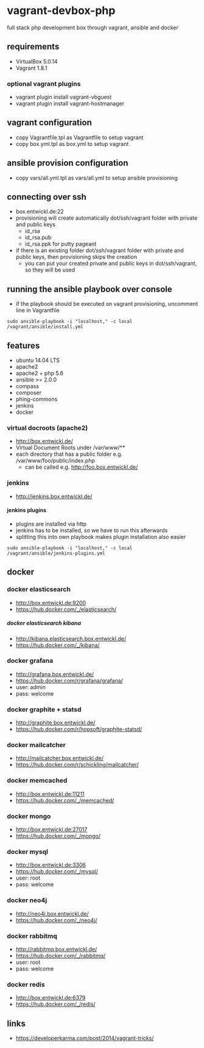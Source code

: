 # vagrant-devbox-php

full stack php development box through vagrant, ansible and docker

## requirements

* VirtualBox 5.0.14
* Vagrant 1.8.1

### optional vagrant plugins

* vagrant plugin install vagrant-vbguest
* vagrant plugin install vagrant-hostmanager

## vagrant configuration

* copy Vagrantfile.tpl as Vagrantfile to setup vagrant
* copy box.yml.tpl as box.yml to setup vagrant

## ansible provision configuration

* copy vars/all.yml.tpl as vars/all.yml to setup ansible provisioning

## connecting over ssh

* box.entwickl.de:22
* provisioning will create automatically dot/ssh/vagrant folder with private and public keys
  * id_rsa
  * id_rsa.pub
  * id_rsa.ppk for putty pageant
* if there is an existing folder dot/ssh/vagrant folder with private and public keys, then provisioning skips the creation
  * you can put your created private and public keys in dot/ssh/vagrant, so they will be used

## running the ansible playbook over console

* if the playbook should be executed on vagrant provisioning, uncomment line in Vagrantfile

```
sudo ansible-playbook -i "localhost," -c local /vagrant/ansible/install.yml
```

## features

* ubuntu 14.04 LTS
* apache2
* apache2 + php 5.6
* ansible >= 2.0.0
* compass
* composer
* phing-commons
* jenkins
* docker

### virtual docroots (apache2)

* http://box.entwickl.de/
* Virtual Document Roots under /var/www/**
* each directory that has a public folder e.g. /var/www/foo/public/index.php
  * can be called e.g. http://foo.box.entwickl.de/

### jenkins

* http://jenkins.box.entwickl.de/

#### jenkins plugins

* plugins are installed via http
* jenkins has to be installed, so we have to run this afterwards
* splitting this into own playbook makes plugin installation also easier

```
sudo ansible-playbook -i "localhost," -c local /vagrant/ansible/jenkins-plugins.yml
```

## docker

### docker elasticsearch

* http://box.entwickl.de:9200
* https://hub.docker.com/_/elasticsearch/

##### docker elasticsearch kibana

* http://kibana.elasticsearch.box.entwickl.de/
* https://hub.docker.com/_/kibana/

### docker grafana

* http://grafana.box.entwickl.de/
* https://hub.docker.com/r/grafana/grafana/
* user: admin
* pass: welcome

### docker graphite + statsd

* http://graphite.box.entwickl.de/
* https://hub.docker.com/r/hopsoft/graphite-statsd/

### docker mailcatcher

* http://mailcatcher.box.entwickl.de/
* https://hub.docker.com/r/schickling/mailcatcher/

### docker memcached

* http://box.entwickl.de:11211
* https://hub.docker.com/_/memcached/

### docker mongo

* http://box.entwickl.de:27017
* https://hub.docker.com/_/mongo/

### docker mysql

* http://box.entwickl.de:3306
* https://hub.docker.com/_/mysql/
* user: root
* pass: welcome

### docker neo4j

* http://neo4j.box.entwickl.de/
* https://hub.docker.com/_/neo4j/

### docker rabbitmq

* http://rabbitmq.box.entwickl.de/
* https://hub.docker.com/_/rabbitmq/
* user: root
* pass: welcome

### docker redis

* http://box.entwickl.de:6379
* https://hub.docker.com/_/redis/

## links

* https://developerkarma.com/post/2014/vagrant-tricks/